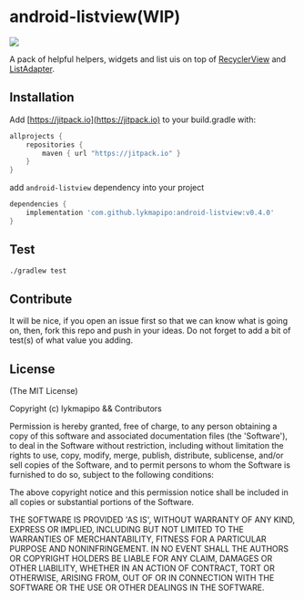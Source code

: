 android-listview(WIP)
=========================

[![](https://jitpack.io/v/lykmapipo/android-listview.svg)](https://jitpack.io/#lykmapipo/android-listview)

A pack of helpful helpers, widgets and list uis on top of [RecyclerView](https://developer.android.com/reference/androidx/recyclerview/widget/RecyclerView.html) and [ListAdapter](https://developer.android.com/reference/androidx/recyclerview/widget/ListAdapter.html).

## Installation
Add [https://jitpack.io](https://jitpack.io) to your build.gradle with:
```gradle
allprojects {
    repositories {
        maven { url "https://jitpack.io" }
    }
}
```
add `android-listview` dependency into your project

```gradle
dependencies {
    implementation 'com.github.lykmapipo:android-listview:v0.4.0'
}
```

## Test
```sh
./gradlew test
```

## Contribute
It will be nice, if you open an issue first so that we can know what is going on, then, fork this repo and push in your ideas.
Do not forget to add a bit of test(s) of what value you adding.

## License

(The MIT License)

Copyright (c) lykmapipo && Contributors

Permission is hereby granted, free of charge, to any person obtaining
a copy of this software and associated documentation files (the
'Software'), to deal in the Software without restriction, including
without limitation the rights to use, copy, modify, merge, publish,
distribute, sublicense, and/or sell copies of the Software, and to
permit persons to whom the Software is furnished to do so, subject to
the following conditions:

The above copyright notice and this permission notice shall be
included in all copies or substantial portions of the Software.

THE SOFTWARE IS PROVIDED 'AS IS', WITHOUT WARRANTY OF ANY KIND,
EXPRESS OR IMPLIED, INCLUDING BUT NOT LIMITED TO THE WARRANTIES OF
MERCHANTABILITY, FITNESS FOR A PARTICULAR PURPOSE AND NONINFRINGEMENT.
IN NO EVENT SHALL THE AUTHORS OR COPYRIGHT HOLDERS BE LIABLE FOR ANY
CLAIM, DAMAGES OR OTHER LIABILITY, WHETHER IN AN ACTION OF CONTRACT,
TORT OR OTHERWISE, ARISING FROM, OUT OF OR IN CONNECTION WITH THE
SOFTWARE OR THE USE OR OTHER DEALINGS IN THE SOFTWARE.
